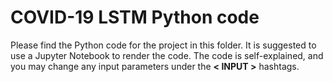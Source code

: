 # COVID-19 LSTM Python code

Please find the Python code for the project in this folder.
It is suggested to use a Jupyter Notebook to render the code.
The code is self-explained, and you may change any input parameters under the **< INPUT >** hashtags.
